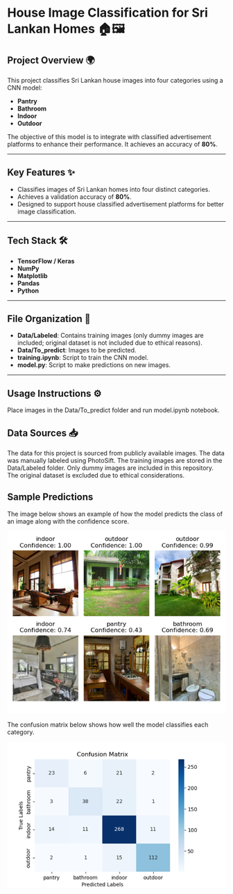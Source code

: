 # House Image Classification for Sri Lankan Homes 🏠🖼️

## Project Overview 🌍
This project classifies Sri Lankan house images into four categories using a CNN model:
- **Pantry**
- **Bathroom**
- **Indoor**
- **Outdoor**

The objective of this model is to integrate with classified advertisement platforms to enhance their performance. It achieves an accuracy of **80%**.

---

## Key Features ✨
- Classifies images of Sri Lankan homes into four distinct categories.
- Achieves a validation accuracy of **80%**.
- Designed to support house classified advertisement platforms for better image classification.

---

## Tech Stack 🛠️
- **TensorFlow / Keras**
- **NumPy**
- **Matplotlib**
- **Pandas**
- **Python**

---

## File Organization 📂
- **Data/Labeled**: Contains training images (only dummy images are included; original dataset is not included due to ethical reasons).
- **Data/To_predict**: Images to be predicted.
- **training.ipynb**: Script to train the CNN model.
- **model.py**: Script to make predictions on new images.

---

## Usage Instructions ⚙️

Place images in the Data/To_predict folder and run model.ipynb notebook. 

## Data Sources 📥 ##
The data for this project is sourced from publicly available images. The data was manually labeled using PhotoSift. The training images are stored in the Data/Labeled folder. Only dummy images are included in this repository. The original dataset is excluded due to ethical considerations.


## Sample Predictions ##
The image below shows an example of how the model predicts the class of an image along with the confidence score.

![sample prediction - House Image Classification for Sri Lankan Homes](predictions.png)

The confusion matrix below shows how well the model classifies each category.

![confusion matrix - House Image Classification for Sri Lankan Homes](confusion_matrix.png)

